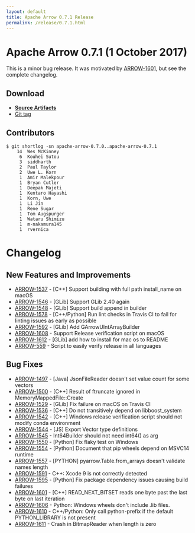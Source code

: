 ```yaml
---
layout: default
title: Apache Arrow 0.7.1 Release
permalink: /release/0.7.1.html
---
```

<!--
{% comment %}
Licensed to the Apache Software Foundation (ASF) under one or more
contributor license agreements.  See the NOTICE file distributed with
this work for additional information regarding copyright ownership.
The ASF licenses this file to you under the Apache License, Version 2.0
(the "License"); you may not use this file except in compliance with
the License.  You may obtain a copy of the License at

http://www.apache.org/licenses/LICENSE-2.0

Unless required by applicable law or agreed to in writing, software
distributed under the License is distributed on an "AS IS" BASIS,
WITHOUT WARRANTIES OR CONDITIONS OF ANY KIND, either express or implied.
See the License for the specific language governing permissions and
limitations under the License.
{% endcomment %}
-->

# Apache Arrow 0.7.1 (1 October 2017)

This is a minor bug release. It was motivated by [ARROW-1601][3], but see the
complete changelog.

## Download

* [**Source Artifacts**][2]
* [Git tag][1]

## Contributors

```shell
$ git shortlog -sn apache-arrow-0.7.0..apache-arrow-0.7.1
    14  Wes McKinney
     6  Kouhei Sutou
     3  siddharth
     2  Paul Taylor
     2  Uwe L. Korn
     1  Amir Malekpour
     1  Bryan Cutler
     1  Deepak Majeti
     1  Kentaro Hayashi
     1  Korn, Uwe
     1  Li Jin
     1  Rene Sugar
     1  Tom Augspurger
     1  Wataru Shimizu
     1  m-nakamura145
     1  rvernica
```

# Changelog

## New Features and Improvements

* [ARROW-1537](https://issues.apache.org/jira/browse/ARROW-1537) - [C++] Support building with full path install_name on macOS
* [ARROW-1546](https://issues.apache.org/jira/browse/ARROW-1546) - [GLib] Support GLib 2.40 again
* [ARROW-1548](https://issues.apache.org/jira/browse/ARROW-1548) - [GLib] Support build append in builder
* [ARROW-1578](https://issues.apache.org/jira/browse/ARROW-1578) - [C++/Python] Run lint checks in Travis CI to fail for linting issues as early as possible
* [ARROW-1592](https://issues.apache.org/jira/browse/ARROW-1592) - [GLib] Add GArrowUIntArrayBuilder
* [ARROW-1608](https://issues.apache.org/jira/browse/ARROW-1608) - Support Release verification script on macOS
* [ARROW-1612](https://issues.apache.org/jira/browse/ARROW-1612) - [GLib] add how to install for mac os to README
* [ARROW-559](https://issues.apache.org/jira/browse/ARROW-559) - Script to easily verify release in all languages

## Bug Fixes

* [ARROW-1497](https://issues.apache.org/jira/browse/ARROW-1497) - [Java] JsonFileReader doesn't set value count for some vectors
* [ARROW-1500](https://issues.apache.org/jira/browse/ARROW-1500) - [C++] Result of ftruncate ignored in MemoryMappedFile::Create
* [ARROW-1529](https://issues.apache.org/jira/browse/ARROW-1529) - [GLib] Fix failure on macOS on Travis CI
* [ARROW-1536](https://issues.apache.org/jira/browse/ARROW-1536) - [C++] Do not transitively depend on libboost_system
* [ARROW-1542](https://issues.apache.org/jira/browse/ARROW-1542) - [C++] Windows release verification script should not modify conda environment
* [ARROW-1544](https://issues.apache.org/jira/browse/ARROW-1544) - [JS] Export Vector type definitions
* [ARROW-1545](https://issues.apache.org/jira/browse/ARROW-1545) - Int64Builder should not need int64() as arg
* [ARROW-1550](https://issues.apache.org/jira/browse/ARROW-1550) - [Python] Fix flaky test on Windows
* [ARROW-1554](https://issues.apache.org/jira/browse/ARROW-1554) - [Python] Document that pip wheels depend on MSVC14 runtime
* [ARROW-1557](https://issues.apache.org/jira/browse/ARROW-1557) - [PYTHON] pyarrow.Table.from_arrays doesn't validate names length
* [ARROW-1591](https://issues.apache.org/jira/browse/ARROW-1591) - C++: Xcode 9 is not correctly detected
* [ARROW-1595](https://issues.apache.org/jira/browse/ARROW-1595) - [Python] Fix package dependency issues causing build failures
* [ARROW-1601](https://issues.apache.org/jira/browse/ARROW-1601) - [C++] READ_NEXT_BITSET reads one byte past the last byte on last iteration
* [ARROW-1606](https://issues.apache.org/jira/browse/ARROW-1606) - Python: Windows wheels don't include .lib files.
* [ARROW-1610](https://issues.apache.org/jira/browse/ARROW-1610) - C++/Python: Only call python-prefix if the default PYTHON_LIBRARY is not present
* [ARROW-1611](https://issues.apache.org/jira/browse/ARROW-1611) - Crash in BitmapReader when length is zero

[1]: https://github.com/apache/arrow/releases/tag/apache-arrow-0.7.1
[2]: https://www.apache.org/dyn/closer.cgi/arrow/arrow-0.7.1/
[3]: https://issues.apache.org/jira/browse/ARROW-1601